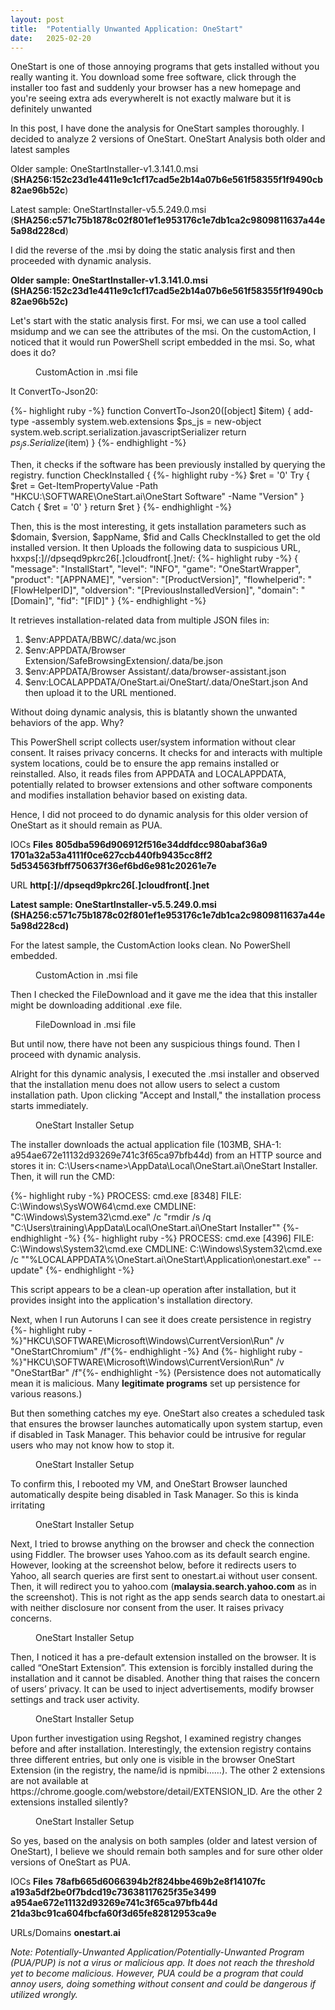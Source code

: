 ```yaml
---
layout: post
title:  "Potentially Unwanted Application: OneStart"
date:   2025-02-20
---
```



<p class="intro"><span class="dropcap">O</span>neStart is one of those annoying programs that gets installed without you really wanting it. You download some free software, click through the installer too fast and suddenly your browser has a new homepage and you're seeing extra ads everywhereIt is not exactly malware but it is definitely unwanted</p>

In this post, I have done the analysis for OneStart samples thoroughly. I decided to analyze 2 versions of OneStart.
OneStart Analysis both older and latest samples

Older sample: OneStartInstaller-v1.3.141.0.msi (**SHA256:152c23d1e4411e9c1cf17cad5e2b14a07b6e561f58355f1f9490cb82ae96b52c**)

Latest sample: OneStartInstaller-v5.5.249.0.msi (**SHA256:c571c75b1878c02f801ef1e953176c1e7db1ca2c9809811637a44e5a98d228cd**)

I did the reverse of the .msi by doing the static analysis first and then proceeded with dynamic analysis.

**Older sample: OneStartInstaller-v1.3.141.0.msi (SHA256:152c23d1e4411e9c1cf17cad5e2b14a07b6e561f58355f1f9490cb82ae96b52c)**

Let's start with the static analysis first. For msi, we can use a tool called msidump and we can see the attributes of the msi. On the customAction, I noticed that it would run PowerShell script embedded in the msi. So, what does it do?


<figure>
	<img src="/assets/img/OneStartAnalysisImage/CustomAction_1.png" alt=""> 
	<figcaption>CustomAction in .msi file</figcaption>
</figure>

<!--insert code-->

It ConvertTo-Json20:
<!--insert code-->
{%- highlight ruby -%}
function ConvertTo-Json20([object] $item) {
    add-type -assembly system.web.extensions
    $ps_js = new-object system.web.script.serialization.javascriptSerializer
    return $ps_js.Serialize($item)
}
{%- endhighlight -%}

Then,  it checks if the software has been previously installed by querying the registry. function CheckInstalled {
    {%- highlight ruby -%}
	$ret = '0'
    Try {
        $ret = Get-ItemPropertyValue -Path "HKCU:\SOFTWARE\OneStart.ai\OneStart Software" -Name "Version"
    } Catch {
        $ret = '0'
    }
    return $ret
}
{%- endhighlight -%}

Then, this is the most interesting, it gets installation parameters such as $domain, $version, $appName, $fid and Calls CheckInstalled to get the old installed version. It then Uploads the following data to suspicious URL, hxxps[:]//dpseqd9pkrc26[.]cloudfront[.]net/:
{%- highlight ruby -%}
{
    "message": "InstallStart",
    "level": "INFO",
    "game": "OneStartWrapper",
    "product": "[APPNAME]",
    "version": "[ProductVersion]",
    "flowhelperid": "[FlowHelperID]",
    "oldversion": "[PreviousInstalledVersion]",
    "domain": "[Domain]",
    "fid": "[FID]"
}
{%- endhighlight -%} <!--end inserting code-->

It retrieves installation-related data from multiple JSON files in:
1. $env:APPDATA/BBWC/.data/wc.json
2. $env:APPDATA/Browser Extension/SafeBrowsingExtension/.data/be.json
3. $env:APPDATA/Browser Assistant/.data/browser-assistant.json
4. $env:LOCALAPPDATA/OneStart.ai/OneStart/.data/OneStart.json
And then upload it to the URL mentioned.

Without doing dynamic analysis, this is blatantly shown the unwanted behaviors of the app.
Why?

This PowerShell script collects user/system information without clear consent. It raises privacy concerns. It checks for and interacts with multiple system locations, could be to ensure the app remains installed or reinstalled. Also, it reads files from APPDATA and LOCALAPPDATA, potentially related to browser extensions and other software components and modifies installation behavior based on existing data.

Hence, I did not proceed to do dynamic analysis for this older version of OneStart as it should remain as PUA.

IOCs
**Files**
**805dba596d906912f516e34ddfdcc980abaf36a9**
**1701a32a53a4111f0ce627ccb440fb9435cc8ff2**
**5d534563fbff750637f36ef6bd6e981c20261e7e**

URL
**http[:]//dpseqd9pkrc26[.]cloudfront[.]net**

**Latest sample: OneStartInstaller-v5.5.249.0.msi (SHA256:c571c75b1878c02f801ef1e953176c1e7db1ca2c9809811637a44e5a98d228cd)**

For the latest sample, the CustomAction looks clean. No PowerShell embedded.
<figure>
	<img src="/assets/img/OneStartAnalysisImage/CustomAction_2.png" alt=""> 
	<figcaption>CustomAction in .msi file</figcaption>
</figure>

Then I checked the FileDownload and it gave me the idea that this installer might be downloading additional .exe file.
<figure>
	<img src="/assets/img/OneStartAnalysisImage/AIFileDownload_3.png" alt=""> 
	<figcaption>FileDownload in .msi file</figcaption>
</figure>

But until now, there have not been any suspicious things found. Then I proceed with dynamic analysis.

Alright for this dynamic analysis, I executed the .msi installer and observed that the installation menu does not allow users to select a custom installation path. Upon clicking "Accept and Install," the installation process starts immediately.

<figure>
	<img src="/assets/img/OneStartAnalysisImage/OneStartSetupGUI_4.png" alt=""> 
	<figcaption>OneStart Installer Setup</figcaption>
</figure>

The installer downloads the actual application file (103MB, SHA-1: a954ae672e11132d93269e741c3f65ca97bfb44d) from an HTTP source and stores it in:
C:\Users\<name>\AppData\Local\OneStart.ai\OneStart Installer\. Then, it will run the CMD:

{%- highlight ruby -%}
PROCESS: cmd.exe [8348]
FILE: C:\Windows\SysWOW64\cmd.exe
CMDLINE: "C:\Windows\System32\cmd.exe" /c "rmdir /s /q "C:\Users\training\AppData\Local\OneStart.ai\OneStart Installer\""
{%- endhighlight -%}
{%- highlight ruby -%}
PROCESS: cmd.exe [4396]
FILE: C:\Windows\System32\cmd.exe
CMDLINE: C:\Windows\System32\cmd.exe /c ""%LOCALAPPDATA%\OneStart.ai\OneStart\Application\onestart.exe" --update"
{%- endhighlight -%}

This script appears to be a clean-up operation after installation, but it provides insight into the application's installation directory.

Next, when I run Autoruns I can see it does create persistence in registry 
{%- highlight ruby -%}"HKCU\SOFTWARE\Microsoft\Windows\CurrentVersion\Run" /v "OneStartChromium" /f"{%- endhighlight -%}
And {%- highlight ruby -%}"HKCU\SOFTWARE\Microsoft\Windows\CurrentVersion\Run" /v "OneStartBar" /f"{%- endhighlight -%} (Persistence does not automatically mean it is malicious. Many __legitimate programs__ set up persistence for various reasons.)

But then something catches my eye. OneStart also creates a scheduled task that ensures the browser launches automatically upon system startup, even if disabled in Task Manager. This behavior could be intrusive for regular users who may not know how to stop it.
<figure>
	<img src="/assets/img/OneStartAnalysisImage/ScheduleTask_5.png" alt=""> 
	<figcaption>OneStart Installer Setup</figcaption>
</figure>
To confirm this, I rebooted my VM, and OneStart Browser launched automatically despite being disabled in Task Manager. So this is kinda irritating
<figure>
	<img src="/assets/img/OneStartAnalysisImage/TaskManager_6.jpg" alt=""> 
	<figcaption>OneStart Installer Setup</figcaption>
</figure>

Next, I tried to browse anything on the browser and check the connection using Fiddler. The browser uses Yahoo.com as its default search engine. However, looking at the screenshot below, before it redirects users to Yahoo, all search queries are first sent to onestart.ai without user consent. Then, it will redirect you to yahoo.com (__malaysia.search.yahoo.com__ as in the screenshot). This is not right as the app sends search data to onestart.ai with neither disclosure nor consent from the user. It raises privacy concerns.
<figure>
	<img src="/assets/img/OneStartAnalysisImage/Fiddler_7.png" alt=""> 
	<figcaption>OneStart Installer Setup</figcaption>
</figure>
Then, I noticed it has a pre-default extension installed on the browser. It is called “OneStart Extension”. This extension is forcibly installed during the installation and it cannot be disabled. Another thing that raises the concern of users’ privacy. It can be used to inject advertisements, modify browser settings and track user activity.
<figure>
	<img src="/assets/img/OneStartAnalysisImage/Extension_8.png" alt=""> 
	<figcaption>OneStart Installer Setup</figcaption>
</figure>
Upon further investigation using Regshot, I examined registry changes before and after installation. Interestingly, the extension registry contains three different entries, but only one is visible in the browser OneStart Extension (in the registry, the name/id is npmibi……). The other 2 extensions are not available at https://chrome.google.com/webstore/detail/EXTENSION_ID. Are the other 2 extensions installed silently?
<figure>
	<img src="/assets/img/OneStartAnalysisImage/Registry_9.png" alt=""> 
	<figcaption>OneStart Installer Setup</figcaption>
</figure>
So yes, based on the analysis on both samples (older and latest version of OneStart), I believe we should remain both samples and for sure other older versions of OneStart as PUA.

IOCs
**Files**
**78afb665d6066394b2f824bbe469b2e8f14107fc**
**a193a5df2be0f7bdcd19c73638117625f35e3499**
**a954ae672e11132d93269e741c3f65ca97bfb44d**
**21da3bc91ca604fbcfa60f3d65fe82812953ca9e**

URLs/Domains
**onestart.ai**

*Note: Potentially-Unwanted Application/Potentially-Unwanted Program (PUA/PUP) is not a virus or malicious app. It does not reach the threshold yet to become malicious. However, PUA could be a program that could annoy users, doing something without consent and could be dangerous if utilized wrongly.*